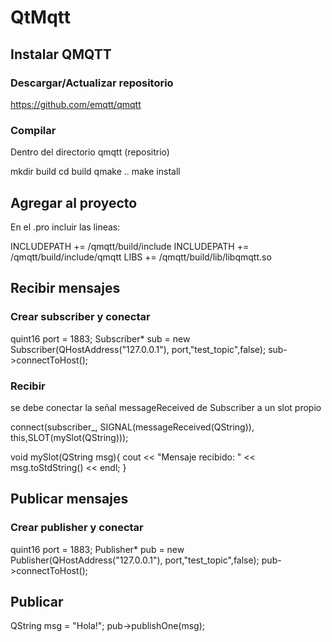 # QtMqtt


## Instalar QMQTT

### Descargar/Actualizar repositorio

https://github.com/emqtt/qmqtt

### Compilar
Dentro del directorio qmqtt (repositrio)

mkdir build
cd build
qmake ..
make install

## Agregar al proyecto

En el .pro incluir las lineas:

INCLUDEPATH += <QMQTT>/qmqtt/build/include
INCLUDEPATH += <QMQTT>/qmqtt/build/include/qmqtt
LIBS += <QMQTT>/qmqtt/build/lib/libqmqtt.so

## Recibir mensajes

### Crear subscriber y conectar

quint16 port = 1883;
Subscriber* sub = new Subscriber(QHostAddress("127.0.0.1"), port,"test_topic",false);
sub->connectToHost();

### Recibir

se debe conectar la señal messageReceived de Subscriber a un slot propio

connect(subscriber_,
        SIGNAL(messageReceived(QString)),
        this,SLOT(mySlot(QString)));

void mySlot(QString msg){
    cout << "Mensaje recibido: " << msg.toStdString() << endl;
}

## Publicar mensajes

### Crear publisher y conectar

quint16 port = 1883;
Publisher* pub = new Publisher(QHostAddress("127.0.0.1"), port,"test_topic",false);
pub->connectToHost();

## Publicar
QString msg = "Hola!";
pub->publishOne(msg);






